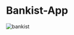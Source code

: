 # Bankist-App
 
![bankist](https://user-images.githubusercontent.com/24496846/213200116-29d36b9b-2d35-4644-99bb-61807fe07c34.gif)
